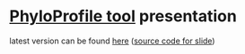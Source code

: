 # [PhyloProfile tool](https://github.com/trvinh/phyloprofile) presentation

latest version can be found [here](http://bionf.github.io/PhyloProfile/slides/#/) ([source code for slide](https://github.com/BIONF/PhyloProfile/tree/gh-pages))
